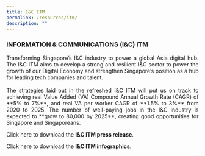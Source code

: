 ```yaml
---
title: I&C ITM
permalink: /resources/itm/
description: ""
---
```

### INFORMATION &amp; COMMUNICATIONS (I&amp;C) ITM

<p align="justify">Transforming Singapore’s I&amp;C industry to power a global Asia digital hub. The I&amp;C ITM aims to develop a strong and resilient I&amp;C sector to power the growth of our Digital Economy and strengthen Singapore’s position as a hub for leading tech companies and talent. <br><br>The strategies laid out in the refreshed I&amp;C ITM will put us on track to achieving real Value Added (VA) Compound Annual Growth Rate (CAGR) of **5% to 7%**, and real VA per worker CAGR of **1.5% to 3%** from 2020 to 2025. The number of well-paying jobs in the I&amp;C industry is expected to **grow to 80,000 by 2025**, creating good opportunities for Singapore and Singaporeans.

Click here to download the **I&amp;C ITM press release**.[](/files/i&amp;c%20itm%20press%20release.pdf)

Click here to download the **I&amp;C ITM infographics**.[](/files/i&amp;c%20itm%20infographic.pdf)</p>